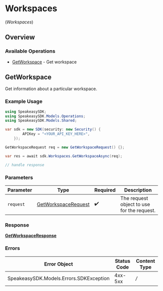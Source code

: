 # Workspaces
(*Workspaces*)

## Overview

### Available Operations

* [GetWorkspace](#getworkspace) - Get workspace

## GetWorkspace

Get information about a particular workspace.

### Example Usage

```csharp
using SpeakeasySDK;
using SpeakeasySDK.Models.Operations;
using SpeakeasySDK.Models.Shared;

var sdk = new SDK(security: new Security() {
        APIKey = "<YOUR_API_KEY_HERE>",
    });

GetWorkspaceRequest req = new GetWorkspaceRequest() {};

var res = await sdk.Workspaces.GetWorkspaceAsync(req);

// handle response
```

### Parameters

| Parameter                                                             | Type                                                                  | Required                                                              | Description                                                           |
| --------------------------------------------------------------------- | --------------------------------------------------------------------- | --------------------------------------------------------------------- | --------------------------------------------------------------------- |
| `request`                                                             | [GetWorkspaceRequest](../../Models/Operations/GetWorkspaceRequest.md) | :heavy_check_mark:                                                    | The request object to use for the request.                            |

### Response

**[GetWorkspaceResponse](../../Models/Operations/GetWorkspaceResponse.md)**

### Errors

| Error Object                            | Status Code                             | Content Type                            |
| --------------------------------------- | --------------------------------------- | --------------------------------------- |
| SpeakeasySDK.Models.Errors.SDKException | 4xx-5xx                                 | */*                                     |
